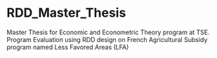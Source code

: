 # RDD_Master_Thesis
Master Thesis for Economic and Econometric Theory program at TSE. 
Program Evaluation using RDD design on French Agricultural Subsidy program named Less Favored Areas (LFA)
